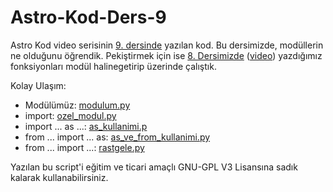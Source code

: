 # Astro-Kod-Ders-9
Astro Kod video serisinin [9. dersinde](https://youtu.be/mtRK9P2CWow) yazılan kod. Bu dersimizde, modüllerin ne olduğunu öğrendik. Pekiştirmek için ise [8. Dersimizde](https://github.com/astrokod/Astro-Kod-Ders-8) ([video](https://www.youtube.com/watch?v=LKxAltizJcE&t=4s)) yazdığımız fonksiyonları modül halinegetirip üzerinde çalıştık.

Kolay Ulaşım:
- Modülümüz: [modulum.py](https://github.com/astrokod/Astro-Kod-Ders-9/blob/master/modulum.py)
- import: [ozel_modul.py](https://github.com/astrokod/Astro-Kod-Ders-9/blob/master/ozel_modul.py)
- import ... as ...: [as_kullanimi.p](https://github.com/astrokod/Astro-Kod-Ders-9/blob/master/as_kullanimi.py)
- from ... import ... as: [as_ve_from_kullanimi.py](https://github.com/astrokod/Astro-Kod-Ders-9/blob/master/as_ve_from_kullanimi.py)
- from ... import ...: [rastgele.py](https://github.com/astrokod/Astro-Kod-Ders-9/blob/master/rastgele.py)


Yazılan bu script'i eğitim ve ticari amaçlı GNU-GPL V3 Lisansına sadık kalarak kullanabilirsiniz.
